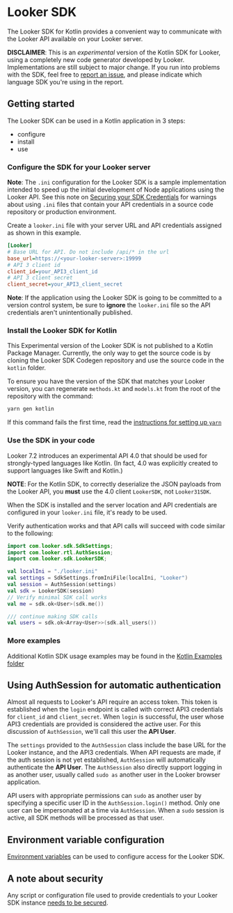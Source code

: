 # Looker SDK

The Looker SDK for Kotlin provides a convenient way to communicate with the Looker API available on your Looker server.

**DISCLAIMER**: This is an _experimental_ version of the Kotlin SDK for Looker, using a completely new code generator developed by Looker. Implementations are still subject to major change. If you run into problems with the SDK, feel free to [report an issue](https://github.com/looker-open-source/sdk-codegen/issues), and please indicate which language SDK you're using in the report.

## Getting started

The Looker SDK can be used in a Kotlin application in 3 steps:

* configure
* install
* use

### Configure the SDK for your Looker server

**Note**: The `.ini` configuration for the Looker SDK is a sample implementation intended to speed up the initial development of Node applications using the Looker API. See this note on [Securing your SDK Credentials](/README.md#securing-your-sdk-credentials) for warnings about using `.ini` files that contain your API credentials in a source code repository or production environment.

Create a `looker.ini` file with your server URL and API credentials assigned as shown in this example.

```ini
[Looker]
# Base URL for API. Do not include /api/* in the url
base_url=https://<your-looker-server>:19999
# API 3 client id
client_id=your_API3_client_id
# API 3 client secret
client_secret=your_API3_client_secret
```

**Note**: If the application using the Looker SDK is going to be committed to a version control system, be sure to
**ignore** the `looker.ini` file so the API credentials aren't unintentionally published.

### Install the Looker SDK for Kotlin

This Experimental version of the Looker SDK is not published to a Kotlin Package Manager. Currently, the only way to get the source code is by cloning the Looker SDK Codegen repository and use the source code in the `kotlin` folder.

To ensure you have the version of the SDK that matches your Looker version, you can regenerate `methods.kt` and `models.kt` from the root of the repository with the command:

```bash
yarn gen kotlin
```

If this command fails the first time, read the [instructions for setting up `yarn`](/README.md#generating-an-api-language-binding)

### Use the SDK in your code

Looker 7.2 introduces an experimental API 4.0 that should be used for strongly-typed languages like Kotlin. (In fact, 4.0 was explicitly created to support languages like Swift and Kotlin.)

**NOTE**: For the Kotlin SDK, to correctly deserialize the JSON payloads from the Looker API, you **must** use the 4.0 client `LookerSDK`, not `Looker31SDK`.

When the SDK is installed and the server location and API credentials are configured in your `looker.ini` file, it's ready to be used.

Verify authentication works and that API calls will succeed with code similar to the following:

```kotlin
import com.looker.sdk.SdkSettings;
import com.looker.rtl.AuthSession;
import com.looker.sdk.LookerSDK;

val localIni = "./looker.ini"
val settings = SdkSettings.fromIniFile(localIni, "Looker")
val session = AuthSession(settings)
val sdk = LookerSDK(session)
// Verify minimal SDK call works
val me = sdk.ok<User>(sdk.me())

/// continue making SDK calls
val users = sdk.ok<Array<User>>(sdk.all_users())
```

### More examples

Additional Kotlin SDK usage examples may be found in the [Kotlin Examples folder](/examples/kotlin)

## Using AuthSession for automatic authentication

Almost all requests to Looker's API require an access token. This token is established when the `login` endpoint is called with correct API3 credentials for `client_id` and `client_secret`. When `login` is successful, the user whose API3 credentials are provided is considered the active user. For this discussion of `AuthSession`, we'll
call this user the **API User**.

The `settings` provided to the `AuthSession` class include the base URL for the Looker instance, and the API3 credentials. When API requests are made, if the auth session is not yet established, `AuthSession` will automatically authenticate the **API User**. The `AuthSession` also directly support logging in as another user, usually called `sudo as` another user in the Looker browser application.

API users with appropriate permissions can `sudo` as another user by specifying a specific user ID in the `AuthSession.login()` method. Only one user can be impersonated at a time via `AuthSession`. When a `sudo` session is active, all SDK methods will be processed as that user.

## Environment variable configuration

[Environment variables](/README.md#environment-variable-configuration) can be used to configure access for the Looker SDK.

## A note about security

Any script or configuration file used to provide credentials to your Looker SDK instance [needs to be secured](/README.md#securing-your-sdk-credentials).
